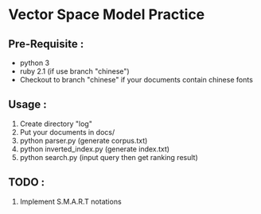 Vector Space Model Practice
============

## Pre-Requisite :
* python 3
* ruby 2.1 (if use branch "chinese")
* Checkout to branch "chinese" if your documents contain chinese fonts

## Usage :
1. Create directory "log"
2. Put your documents in docs/
3. python parser.py (generate corpus.txt)
4. python inverted_index.py (generate index.txt)
5. python search.py (input query then get ranking result)


## TODO :
1. Implement S.M.A.R.T notations
